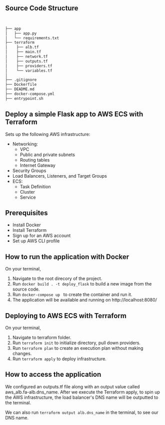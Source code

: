 ## Source Code Structure

```bash


├── app
│   ├── app.py
│   └── requirements.txt           
├── terraform                       
│    ├── alb.tf 
│    ├── main.tf
│    ├── network.tf 
│    ├── outputs.tf
│    ├── providers.tf  
│    └── variables.tf
│
├── .gitignore
├── Dockerfile
├── DEADME.md
├── docker-compose.yml
├── entrypoint.sh            
```

## Deploy a simple Flask app to AWS ECS with Terraform
Sets up the following AWS infrastructure:

- Networking:
    - VPC
    - Public and private subnets
    - Routing tables
    - Internet Gateway
- Security Groups
- Load Balancers, Listeners, and Target Groups
- ECS:
    - Task Definition
    - Cluster
    - Service

## Prerequisites
- Install Docker
- Install Terraform
- Sign up for an AWS account
- Set up AWS CLI profile

## How to run the application with Docker
On your terminal, 
1. Navigate to the root direcory of the project.
2. Run ```docker build . -t deploy_flask``` to build a new image from the source code.
3. Run ```docker-compose up ``` to create the container and run it.
4. The application will be available and running on http://localhost:8080/

## Deploying to AWS ECS with Terraform
On your terminal, 
1. Navigate to terraform folder.
2. Run ```terraform init``` to initialize directory, pull down providers.
3. Run ```terraform plan``` to create an execution plan without making changes.
4. Run ```terraform apply``` to deploy infrastructure.

## How to access the application
We configured an outputs.tf file along with an output value called aws_alb.fa-alb.dns_name. After we execute the Terraform apply, to spin up the AWS infrastructure, the load balancer's DNS name will be outputted to the terminal.

We can also run ```terraform output alb.dns_name``` in the terminal, to see our DNS name.

